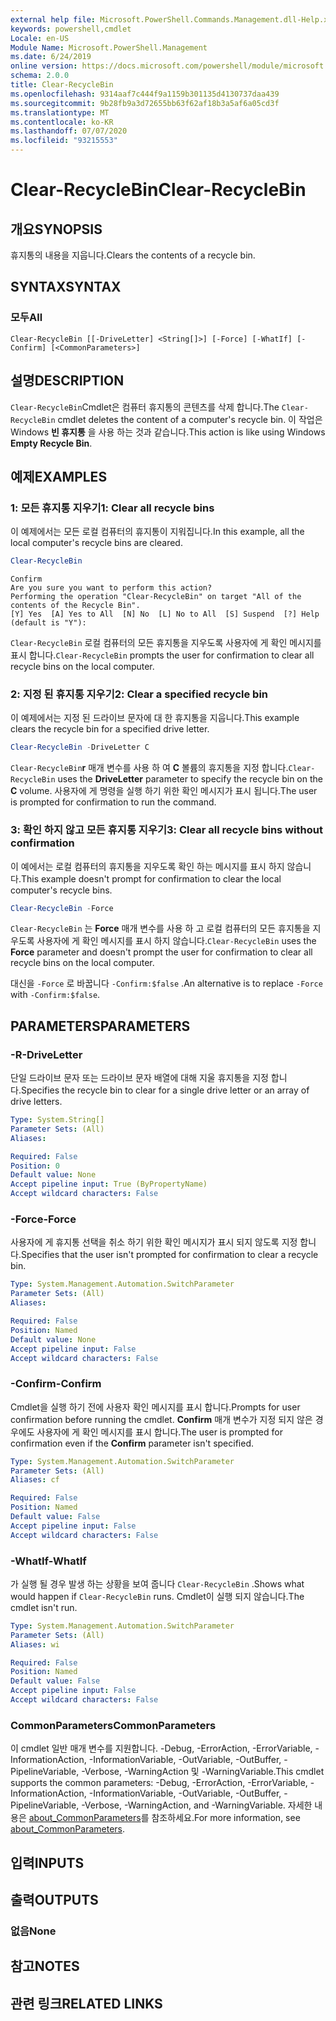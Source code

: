 ```yaml
---
external help file: Microsoft.PowerShell.Commands.Management.dll-Help.xml
keywords: powershell,cmdlet
Locale: en-US
Module Name: Microsoft.PowerShell.Management
ms.date: 6/24/2019
online version: https://docs.microsoft.com/powershell/module/microsoft.powershell.management/clear-recyclebin?view=powershell-5.1&WT.mc_id=ps-gethelp
schema: 2.0.0
title: Clear-RecycleBin
ms.openlocfilehash: 9314aaf7c444f9a1159b301135d4130737daa439
ms.sourcegitcommit: 9b28fb9a3d72655bb63f62af18b3a5af6a05cd3f
ms.translationtype: MT
ms.contentlocale: ko-KR
ms.lasthandoff: 07/07/2020
ms.locfileid: "93215553"
---
```

# <span data-ttu-id="877e6-103">Clear-RecycleBin</span><span class="sxs-lookup"><span data-stu-id="877e6-103">Clear-RecycleBin</span></span>

## <span data-ttu-id="877e6-104">개요</span><span class="sxs-lookup"><span data-stu-id="877e6-104">SYNOPSIS</span></span>
<span data-ttu-id="877e6-105">휴지통의 내용을 지웁니다.</span><span class="sxs-lookup"><span data-stu-id="877e6-105">Clears the contents of a recycle bin.</span></span>

## <span data-ttu-id="877e6-106">SYNTAX</span><span class="sxs-lookup"><span data-stu-id="877e6-106">SYNTAX</span></span>

### <span data-ttu-id="877e6-107">모두</span><span class="sxs-lookup"><span data-stu-id="877e6-107">All</span></span>

```
Clear-RecycleBin [[-DriveLetter] <String[]>] [-Force] [-WhatIf] [-Confirm] [<CommonParameters>]
```

## <span data-ttu-id="877e6-108">설명</span><span class="sxs-lookup"><span data-stu-id="877e6-108">DESCRIPTION</span></span>

<span data-ttu-id="877e6-109">`Clear-RecycleBin`Cmdlet은 컴퓨터 휴지통의 콘텐츠를 삭제 합니다.</span><span class="sxs-lookup"><span data-stu-id="877e6-109">The `Clear-RecycleBin` cmdlet deletes the content of a computer's recycle bin.</span></span> <span data-ttu-id="877e6-110">이 작업은 Windows **빈 휴지통** 을 사용 하는 것과 같습니다.</span><span class="sxs-lookup"><span data-stu-id="877e6-110">This action is like using Windows **Empty Recycle Bin**.</span></span>

## <span data-ttu-id="877e6-111">예제</span><span class="sxs-lookup"><span data-stu-id="877e6-111">EXAMPLES</span></span>

### <span data-ttu-id="877e6-112">1: 모든 휴지통 지우기</span><span class="sxs-lookup"><span data-stu-id="877e6-112">1: Clear all recycle bins</span></span>

<span data-ttu-id="877e6-113">이 예제에서는 모든 로컬 컴퓨터의 휴지통이 지워집니다.</span><span class="sxs-lookup"><span data-stu-id="877e6-113">In this example, all the local computer's recycle bins are cleared.</span></span>

```powershell
Clear-RecycleBin
```

```Output
Confirm
Are you sure you want to perform this action?
Performing the operation "Clear-RecycleBin" on target "All of the contents of the Recycle Bin".
[Y] Yes  [A] Yes to All  [N] No  [L] No to All  [S] Suspend  [?] Help (default is "Y"):
```

<span data-ttu-id="877e6-114">`Clear-RecycleBin` 로컬 컴퓨터의 모든 휴지통을 지우도록 사용자에 게 확인 메시지를 표시 합니다.</span><span class="sxs-lookup"><span data-stu-id="877e6-114">`Clear-RecycleBin` prompts the user for confirmation to clear all recycle bins on the local computer.</span></span>

### <span data-ttu-id="877e6-115">2: 지정 된 휴지통 지우기</span><span class="sxs-lookup"><span data-stu-id="877e6-115">2: Clear a specified recycle bin</span></span>

<span data-ttu-id="877e6-116">이 예제에서는 지정 된 드라이브 문자에 대 한 휴지통을 지웁니다.</span><span class="sxs-lookup"><span data-stu-id="877e6-116">This example clears the recycle bin for a specified drive letter.</span></span>

```powershell
Clear-RecycleBin -DriveLetter C
```

<span data-ttu-id="877e6-117">`Clear-RecycleBin`**r** 매개 변수를 사용 하 여 **C** 볼륨의 휴지통을 지정 합니다.</span><span class="sxs-lookup"><span data-stu-id="877e6-117">`Clear-RecycleBin` uses the **DriveLetter** parameter to specify the recycle bin on the **C** volume.</span></span> <span data-ttu-id="877e6-118">사용자에 게 명령을 실행 하기 위한 확인 메시지가 표시 됩니다.</span><span class="sxs-lookup"><span data-stu-id="877e6-118">The user is prompted for confirmation to run the command.</span></span>

### <span data-ttu-id="877e6-119">3: 확인 하지 않고 모든 휴지통 지우기</span><span class="sxs-lookup"><span data-stu-id="877e6-119">3: Clear all recycle bins without confirmation</span></span>

<span data-ttu-id="877e6-120">이 예에서는 로컬 컴퓨터의 휴지통을 지우도록 확인 하는 메시지를 표시 하지 않습니다.</span><span class="sxs-lookup"><span data-stu-id="877e6-120">This example doesn't prompt for confirmation to clear the local computer's recycle bins.</span></span>

```powershell
Clear-RecycleBin -Force
```

<span data-ttu-id="877e6-121">`Clear-RecycleBin` 는 **Force** 매개 변수를 사용 하 고 로컬 컴퓨터의 모든 휴지통을 지우도록 사용자에 게 확인 메시지를 표시 하지 않습니다.</span><span class="sxs-lookup"><span data-stu-id="877e6-121">`Clear-RecycleBin` uses the **Force** parameter and doesn't prompt the user for confirmation to clear all recycle bins on the local computer.</span></span>

<span data-ttu-id="877e6-122">대신을 `-Force` 로 바꿉니다 `-Confirm:$false` .</span><span class="sxs-lookup"><span data-stu-id="877e6-122">An alternative is to replace `-Force` with `-Confirm:$false`.</span></span>

## <span data-ttu-id="877e6-123">PARAMETERS</span><span class="sxs-lookup"><span data-stu-id="877e6-123">PARAMETERS</span></span>

### <span data-ttu-id="877e6-124">-R</span><span class="sxs-lookup"><span data-stu-id="877e6-124">-DriveLetter</span></span>

<span data-ttu-id="877e6-125">단일 드라이브 문자 또는 드라이브 문자 배열에 대해 지울 휴지통을 지정 합니다.</span><span class="sxs-lookup"><span data-stu-id="877e6-125">Specifies the recycle bin to clear for a single drive letter or an array of drive letters.</span></span>

```yaml
Type: System.String[]
Parameter Sets: (All)
Aliases:

Required: False
Position: 0
Default value: None
Accept pipeline input: True (ByPropertyName)
Accept wildcard characters: False
```

### <span data-ttu-id="877e6-126">-Force</span><span class="sxs-lookup"><span data-stu-id="877e6-126">-Force</span></span>

<span data-ttu-id="877e6-127">사용자에 게 휴지통 선택을 취소 하기 위한 확인 메시지가 표시 되지 않도록 지정 합니다.</span><span class="sxs-lookup"><span data-stu-id="877e6-127">Specifies that the user isn't prompted for confirmation to clear a recycle bin.</span></span>

```yaml
Type: System.Management.Automation.SwitchParameter
Parameter Sets: (All)
Aliases:

Required: False
Position: Named
Default value: None
Accept pipeline input: False
Accept wildcard characters: False
```

### <span data-ttu-id="877e6-128">-Confirm</span><span class="sxs-lookup"><span data-stu-id="877e6-128">-Confirm</span></span>

<span data-ttu-id="877e6-129">Cmdlet을 실행 하기 전에 사용자 확인 메시지를 표시 합니다.</span><span class="sxs-lookup"><span data-stu-id="877e6-129">Prompts for user confirmation before running the cmdlet.</span></span> <span data-ttu-id="877e6-130">**Confirm** 매개 변수가 지정 되지 않은 경우에도 사용자에 게 확인 메시지를 표시 합니다.</span><span class="sxs-lookup"><span data-stu-id="877e6-130">The user is prompted for confirmation even if the **Confirm** parameter isn't specified.</span></span>

```yaml
Type: System.Management.Automation.SwitchParameter
Parameter Sets: (All)
Aliases: cf

Required: False
Position: Named
Default value: False
Accept pipeline input: False
Accept wildcard characters: False
```

### <span data-ttu-id="877e6-131">-WhatIf</span><span class="sxs-lookup"><span data-stu-id="877e6-131">-WhatIf</span></span>

<span data-ttu-id="877e6-132">가 실행 될 경우 발생 하는 상황을 보여 줍니다 `Clear-RecycleBin` .</span><span class="sxs-lookup"><span data-stu-id="877e6-132">Shows what would happen if `Clear-RecycleBin` runs.</span></span> <span data-ttu-id="877e6-133">Cmdlet이 실행 되지 않습니다.</span><span class="sxs-lookup"><span data-stu-id="877e6-133">The cmdlet isn't run.</span></span>

```yaml
Type: System.Management.Automation.SwitchParameter
Parameter Sets: (All)
Aliases: wi

Required: False
Position: Named
Default value: False
Accept pipeline input: False
Accept wildcard characters: False
```

### <span data-ttu-id="877e6-134">CommonParameters</span><span class="sxs-lookup"><span data-stu-id="877e6-134">CommonParameters</span></span>

<span data-ttu-id="877e6-135">이 cmdlet 일반 매개 변수를 지원합니다. -Debug, -ErrorAction, -ErrorVariable, -InformationAction, -InformationVariable, -OutVariable, -OutBuffer, -PipelineVariable, -Verbose, -WarningAction 및 -WarningVariable.</span><span class="sxs-lookup"><span data-stu-id="877e6-135">This cmdlet supports the common parameters: -Debug, -ErrorAction, -ErrorVariable, -InformationAction, -InformationVariable, -OutVariable, -OutBuffer, -PipelineVariable, -Verbose, -WarningAction, and -WarningVariable.</span></span> <span data-ttu-id="877e6-136">자세한 내용은 [about_CommonParameters](https://go.microsoft.com/fwlink/?LinkID=113216)를 참조하세요.</span><span class="sxs-lookup"><span data-stu-id="877e6-136">For more information, see [about_CommonParameters](https://go.microsoft.com/fwlink/?LinkID=113216).</span></span>

## <span data-ttu-id="877e6-137">입력</span><span class="sxs-lookup"><span data-stu-id="877e6-137">INPUTS</span></span>

## <span data-ttu-id="877e6-138">출력</span><span class="sxs-lookup"><span data-stu-id="877e6-138">OUTPUTS</span></span>

### <span data-ttu-id="877e6-139">없음</span><span class="sxs-lookup"><span data-stu-id="877e6-139">None</span></span>

## <span data-ttu-id="877e6-140">참고</span><span class="sxs-lookup"><span data-stu-id="877e6-140">NOTES</span></span>

## <span data-ttu-id="877e6-141">관련 링크</span><span class="sxs-lookup"><span data-stu-id="877e6-141">RELATED LINKS</span></span>
